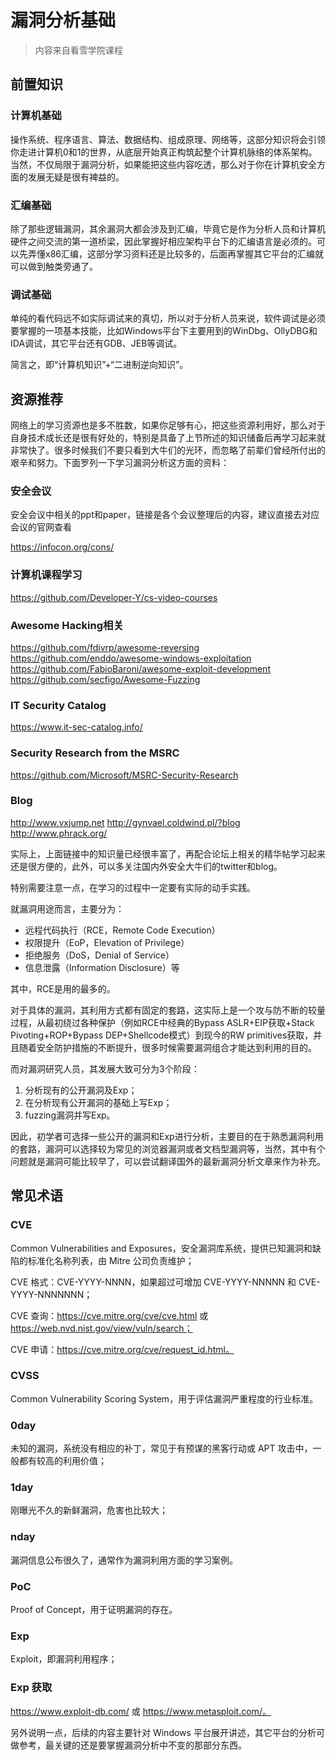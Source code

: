 # 漏洞分析基础

> 内容来自看雪学院课程

## 前置知识

### 计算机基础

操作系统、程序语言、算法、数据结构、组成原理、网络等，这部分知识将会引领你走进计算机0和1的世界，从底层开始真正构筑起整个计算机脉络的体系架构。当然，不仅局限于漏洞分析，如果能把这些内容吃透，那么对于你在计算机安全方面的发展无疑是很有裨益的。

 
### 汇编基础

除了那些逻辑漏洞，其余漏洞大都会涉及到汇编，毕竟它是作为分析人员和计算机硬件之间交流的第一道桥梁，因此掌握好相应架构平台下的汇编语言是必须的。可以先弄懂x86汇编，这部分学习资料还是比较多的，后面再掌握其它平台的汇编就可以做到触类旁通了。

 
### 调试基础

单纯的看代码远不如实际调试来的真切，所以对于分析人员来说，软件调试是必须要掌握的一项基本技能，比如Windows平台下主要用到的WinDbg、OllyDBG和IDA调试，其它平台还有GDB、JEB等调试。

 
简言之，即“计算机知识”+“二进制逆向知识”。

## 资源推荐

网络上的学习资源也是多不胜数，如果你足够有心，把这些资源利用好，那么对于自身技术成长还是很有好处的，特别是具备了上节所述的知识储备后再学习起来就非常快了。很多时候我们不要只看到大牛们的光环，而忽略了前辈们曾经所付出的艰辛和努力。下面罗列一下学习漏洞分析这方面的资料：

 
### 安全会议

安全会议中相关的ppt和paper，链接是各个会议整理后的内容，建议直接去对应会议的官网查看

 https://infocon.org/cons/

 
### 计算机课程学习

 
https://github.com/Developer-Y/cs-video-courses

 
### Awesome Hacking相关

 
https://github.com/fdivrp/awesome-reversing
https://github.com/enddo/awesome-windows-exploitation
https://github.com/FabioBaroni/awesome-exploit-development
https://github.com/secfigo/Awesome-Fuzzing

 
### IT Security Catalog

https://www.it-sec-catalog.info/

 
### Security Research from the MSRC

 
https://github.com/Microsoft/MSRC-Security-Research

 
### Blog
 
http://www.vxjump.net
http://gynvael.coldwind.pl/?blog
http://www.phrack.org/

 
实际上，上面链接中的知识量已经很丰富了，再配合论坛上相关的精华帖学习起来还是很方便的，此外，可以多关注国内外安全大牛们的twitter和blog。

 
特别需要注意一点，在学习的过程中一定要有实际的动手实践。

就漏洞用途而言，主要分为：

- 远程代码执行（RCE，Remote Code Execution）
- 权限提升（EoP，Elevation of Privilege）
- 拒绝服务（DoS，Denial of Service）
- 信息泄露（Information Disclosure）等

其中，RCE是用的最多的。

对于具体的漏洞，其利用方式都有固定的套路，这实际上是一个攻与防不断的较量过程，从最初绕过各种保护（例如RCE中经典的Bypass ASLR+EIP获取+Stack Pivoting+ROP+Bypass DEP+Shellcode模式）到现今的RW primitives获取，并且随着安全防护措施的不断提升，很多时候需要漏洞组合才能达到利用的目的。

而对漏洞研究人员，其发展大致可分为3个阶段：

1. 分析现有的公开漏洞及Exp；
2. 在分析现有公开漏洞的基础上写Exp；
3. fuzzing漏洞并写Exp。
 
因此，初学者可选择一些公开的漏洞和Exp进行分析，主要目的在于熟悉漏洞利用的套路，漏洞可以选择较为常见的浏览器漏洞或者文档型漏洞等，当然，其中有个问题就是漏洞可能比较早了，可以尝试翻译国外的最新漏洞分析文章来作为补充。

## 常见术语

### CVE

Common Vulnerabilities and Exposures，安全漏洞库系统，提供已知漏洞和缺陷的标准化名称列表，由 Mitre 公司负责维护；

CVE 格式：CVE-YYYY-NNNN，如果超过可增加 CVE-YYYY-NNNNN 和 CVE-YYYY-NNNNNNN；

CVE 查询：https://cve.mitre.org/cve/cve.html 或 https://web.nvd.nist.gov/view/vuln/search；

CVE 申请：https://cve.mitre.org/cve/request_id.html。

### CVSS

Common Vulnerability Scoring System，用于评估漏洞严重程度的行业标准。

### 0day

未知的漏洞，系统没有相应的补丁，常见于有预谋的黑客行动或 APT 攻击中，一般都有较高的利用价值；

### 1day

刚曝光不久的新鲜漏洞，危害也比较大；

### nday

漏洞信息公布很久了，通常作为漏洞利用方面的学习案例。

### PoC

Proof of Concept，用于证明漏洞的存在。

### Exp

Exploit，即漏洞利用程序；

### Exp 获取

https://www.exploit-db.com/ 或 
https://www.metasploit.com/。

另外说明一点，后续的内容主要针对 Windows 平台展开讲述，其它平台的分析可做参考，最关键的还是要掌握漏洞分析中不变的那部分东西。